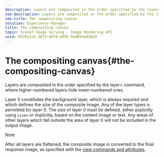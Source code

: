 ```yaml
---
description: Layers are composited in the order specified by the layer= command, where higher-numbered layers hide lower-numbered ones.
seo-description: Layers are composited in the order specified by the layer= command, where higher-numbered layers hide lower-numbered ones.
seo-title: The compositing canvas
solution: Experience Manager
title: The compositing canvas
topic: Scene7 Image Serving - Image Rendering API
uuid: 057b11cb-36f3-40f8-b095-9ad05da858a9
---
```


# The compositing canvas{#the-compositing-canvas}

Layers are composited in the order specified by the layer= command, where higher-numbered layers hide lower-numbered ones.

Layer 0 constitutes the background layer, which is always required and which defines the size of the composite image. Any of the layer types is permitted for layer 0. The size of layer 0 must be defined, either explicitly using `size=` or implicitly, based on the content image or text. Any areas of other layers which fall outside the area of layer 0 will not be included in the output image.

>[!NOTE]
>
>After all layers are flattened, the composite image is converted to the final response image, as specified with the [view commands and attributes](../../../../../../is-api/http-ref/image-serving-api-ref/c-http-protocol-reference/c-syntax-and-features/c-command-overview/r-view-commands-and-attributes.md#reference-8b3d637d080a47a4ba669a7f0de2ba90).

